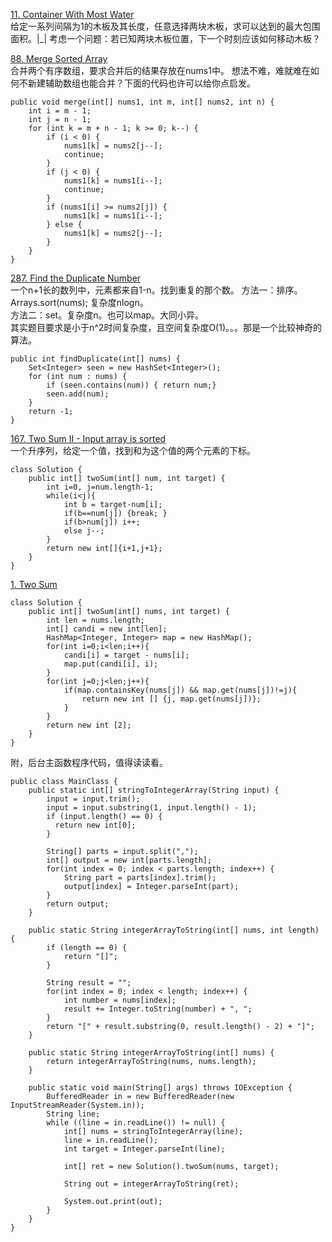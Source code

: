 [11. Container With Most Water](https://leetcode.com/problems/container-with-most-water/description/)<br>
给定一系列间隔为1的木板及其长度，任意选择两块木板，求可以达到的最大包围面积。|_|
考虑一个问题：若已知两块木板位置，下一个时刻应该如何移动木板？

[88. Merge Sorted Array](https://leetcode.com/problems/merge-sorted-array/description/)<br>
合并两个有序数组，要求合并后的结果存放在nums1中。
想法不难，难就难在如何不新建辅助数组也能合并？下面的代码也许可以给你点启发。
```
public void merge(int[] nums1, int m, int[] nums2, int n) {
    int i = m - 1;
    int j = n - 1;
    for (int k = m + n - 1; k >= 0; k--) {
        if (i < 0) {
            nums1[k] = nums2[j--];
            continue;
        }
        if (j < 0) {
            nums1[k] = nums1[i--];
            continue;
        }
        if (nums1[i] >= nums2[j]) {
            nums1[k] = nums1[i--];
        } else {
            nums1[k] = nums2[j--];
        }
    }
}
```
[287. Find the Duplicate Number](https://leetcode.com/problems/find-the-duplicate-number/solution/)<br>
一个n+1长的数列中，元素都来自1-n。找到重复的那个数。
方法一：排序。Arrays.sort(nums); 复杂度nlogn。<br>
方法二：set。复杂度n。也可以map。大同小异。<br>
其实题目要求是小于n^2时间复杂度，且空间复杂度O(1)。。。那是一个比较神奇的算法。<br>
```
public int findDuplicate(int[] nums) {
    Set<Integer> seen = new HashSet<Integer>();
    for (int num : nums) {
        if (seen.contains(num)) { return num;}
        seen.add(num);
    }
    return -1;
}
```
[167. Two Sum II - Input array is sorted](https://leetcode.com/problems/two-sum-ii-input-array-is-sorted/description/)<br>
一个升序列，给定一个值，找到和为这个值的两个元素的下标。
```
class Solution {
    public int[] twoSum(int[] num, int target) {
        int i=0, j=num.length-1;
        while(i<j){
            int b = target-num[i];
            if(b==num[j]) {break; }
            if(b>num[j]) i++;
            else j--;
        }
        return new int[]{i+1,j+1};
    }
}
```
[1. Two Sum](https://leetcode.com/problems/two-sum/description/)<br>
```
class Solution {
    public int[] twoSum(int[] nums, int target) {
        int len = nums.length;
        int[] candi = new int[len];
        HashMap<Integer, Integer> map = new HashMap();
        for(int i=0;i<len;i++){
            candi[i] = target - nums[i];
            map.put(candi[i], i);
        }
        for(int j=0;j<len;j++){
            if(map.containsKey(nums[j]) && map.get(nums[j])!=j){
                return new int [] {j, map.get(nums[j])};
            }
        }
        return new int [2];
    }
}
```
附，后台主函数程序代码，值得读读看。
```
public class MainClass {
    public static int[] stringToIntegerArray(String input) {
        input = input.trim();
        input = input.substring(1, input.length() - 1);
        if (input.length() == 0) {
          return new int[0];
        }
    
        String[] parts = input.split(",");
        int[] output = new int[parts.length];
        for(int index = 0; index < parts.length; index++) {
            String part = parts[index].trim();
            output[index] = Integer.parseInt(part);
        }
        return output;
    }
    
    public static String integerArrayToString(int[] nums, int length) {
        if (length == 0) {
            return "[]";
        }
    
        String result = "";
        for(int index = 0; index < length; index++) {
            int number = nums[index];
            result += Integer.toString(number) + ", ";
        }
        return "[" + result.substring(0, result.length() - 2) + "]";
    }
    
    public static String integerArrayToString(int[] nums) {
        return integerArrayToString(nums, nums.length);
    }
    
    public static void main(String[] args) throws IOException {
        BufferedReader in = new BufferedReader(new InputStreamReader(System.in));
        String line;
        while ((line = in.readLine()) != null) {
            int[] nums = stringToIntegerArray(line);
            line = in.readLine();
            int target = Integer.parseInt(line);
            
            int[] ret = new Solution().twoSum(nums, target);
            
            String out = integerArrayToString(ret);
            
            System.out.print(out);
        }
    }
}
```